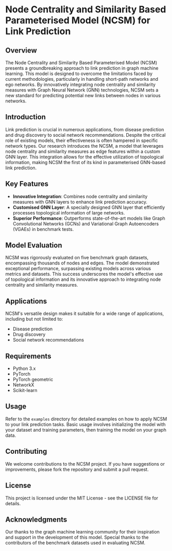 # Node Centrality and Similarity Based Parameterised Model (NCSM) for Link Prediction

## Overview
The Node Centrality and Similarity Based Parameterised Model (NCSM) presents a groundbreaking approach to link prediction in graph machine learning. This model is designed to overcome the limitations faced by current methodologies, particularly in handling short-path networks and ego networks. By innovatively integrating node centrality and similarity measures with Graph Neural Network (GNN) technologies, NCSM sets a new standard for predicting potential new links between nodes in various networks.

## Introduction
Link prediction is crucial in numerous applications, from disease prediction and drug discovery to social network recommendations. Despite the critical role of existing models, their effectiveness is often hampered in specific network types. Our research introduces the NCSM, a model that leverages node centrality and similarity measures as edge features within a custom GNN layer. This integration allows for the effective utilization of topological information, making NCSM the first of its kind in parameterised GNN-based link prediction.

## Key Features
- **Innovative Integration**: Combines node centrality and similarity measures with GNN layers to enhance link prediction accuracy.
- **Customised GNN Layer**: A specially designed GNN layer that efficiently processes topological information of large networks.
- **Superior Performance**: Outperforms state-of-the-art models like Graph Convolutional Networks (GCNs) and Variational Graph Autoencoders (VGAEs) in benchmark tests.

## Model Evaluation
NCSM was rigorously evaluated on five benchmark graph datasets, encompassing thousands of nodes and edges. The model demonstrated exceptional performance, surpassing existing models across various metrics and datasets. This success underscores the model's effective use of topological information and its innovative approach to integrating node centrality and similarity measures.

## Applications
NCSM's versatile design makes it suitable for a wide range of applications, including but not limited to:
- Disease prediction
- Drug discovery
- Social network recommendations


## Requirements
- Python 3.x
- PyTorch
- PyTorch geometric
- NetworkX
- Scikit-learn

## Usage
Refer to the `examples` directory for detailed examples on how to apply NCSM to your link prediction tasks. Basic usage involves initializing the model with your dataset and training parameters, then training the model on your graph data.

## Contributing
We welcome contributions to the NCSM project. If you have suggestions or improvements, please fork the repository and submit a pull request.

## License
This project is licensed under the MIT License - see the LICENSE file for details.

## Acknowledgments
Our thanks to the graph machine learning community for their inspiration and support in the development of this model. Special thanks to the contributors of the benchmark datasets used in evaluating NCSM.

